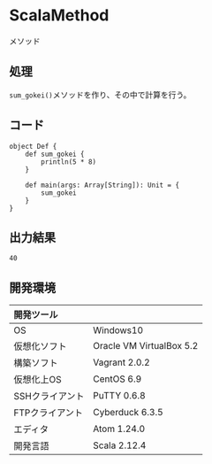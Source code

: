 # ScalaMethod
メソッド

## 処理
`sum_gokei()`メソッドを作り、その中で計算を行う。

## コード
```
object Def {
    def sum_gokei {
        println(5 * 8)
    }

    def main(args: Array[String]): Unit = {
        sum_gokei
    }
}
```

## 出力結果  
```
40
```
  
## 開発環境
| 開発ツール |  |
|:-|:-|
| OS | Windows10 |
| 仮想化ソフト | Oracle VM VirtualBox 5.2 |
| 構築ソフト | Vagrant 2.0.2 |
| 仮想化上OS | CentOS 6.9 |
| SSHクライアント | PuTTY 0.6.8 |
| FTPクライアント | Cyberduck 6.3.5 |
| エディタ | Atom 1.24.0 |
| 開発言語 | Scala 2.12.4 |
